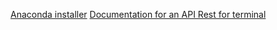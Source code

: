 [Anaconda installer][anaconda]
[Documentation for an API Rest for terminal][http-prompt]

[anaconda]: https://www.anaconda.com/products/distribution
[http-prompt]: https://docs.http-prompt.com/en/latest/user-guide.html#quickstart